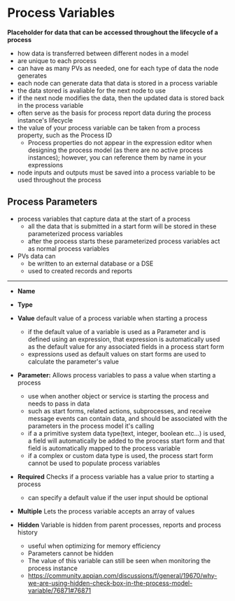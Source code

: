 # Process Variables
**Placeholder for data that can be accessed throughout the lifecycle of a process**
- how data is transferred between different nodes in a model
- are unique to each process
- can have as many PVs as needed, one for each type of data the node generates
- each node can generate data that data is stored in a process variable
- the data stored is avaliable for the next node to use
- if the next node modifies the data, then the updated data is stored back in the process variable
- often serve as the basis for process report data during the process instance's lifecycle
- the value of your process variable can be taken from a process property, such as the Process ID
    - Process properties do not appear in the expression editor when designing the process model (as there are no active process instances); however, you can reference them by name in your expressions
- node inputs and outputs must be saved into a process variable to be used throughout the process

## Process Parameters
-  process variables that capture data at the start of a process 
    - all the data that is submitted in a start form will be stored in these parameterized process variables
    - after the process starts these parameterized process variables act as normal process variables
- PVs data can 
    - be written to an external database or a DSE
    - used to created records and reports
______________________________________

- **Name**
- **Type**
- **Value** default value of a process variable when starting a process
    - if the default value of a variable is used as a Parameter and is defined using an expression, that expression is automatically used as the default value for any associated fields in a process start form
    - expressions used as default values on start forms are used to calculate the parameter's value
- **Parameter:** Allows process variables to pass a value when starting a process
    - use when another object or service is starting the process and needs to pass in data
    - such as start forms, related actions, subprocesses, and receive message events can contain data, and should be associated with the parameters in the process model it's calling
    - if a a primitive system data type(text, integer, boolean etc...) is used, a field will automatically be added to the process start form and that field is automatically mapped to the process variable
    - if a complex or custom data type is used, the process start form cannot be used to populate process variables

- **Required** Checks if a process variable has a value prior to starting a process
    - can specify a default value if the user input should be optional
- **Multiple** Lets the process variable accepts an array of values
- **Hidden** Variable is hidden from parent processes, reports and process history
    - useful when optimizing for memory efficiency
    - Parameters cannot be hidden
    - The value of this variable can still be seen when monitoring the process instance
    - https://community.appian.com/discussions/f/general/19670/why-we-are-using-hidden-check-box-in-the-process-model-variable/76871#76871